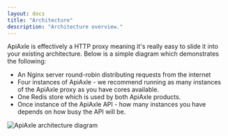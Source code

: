 ```yaml
---
layout: docs
title: "Architecture"
description: "Architecture overview."
---
```


ApiAxle is effectively a HTTP proxy meaning it's really easy to slide
it into your existing architecture. Below is a simple diagram which
demonstrates the following:

* An Nginx server round-robin distributing requests from the internet
* Four instances of ApiAxle - we recommend running as many instances
  of the ApiAxle proxy as you have cores available.
* One Redis store which is used by both ApiAxle products.
* Once instance of the ApiAxle API - how many instances you have
  depends on how busy the API will be. 

![ApiAxle architecture diagram](http://github.com/apiaxle/apiaxle/raw/master/proxy/docs/sample-architecture.png)
